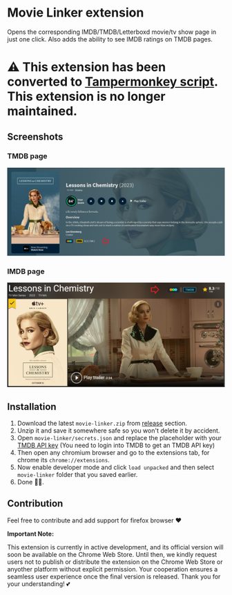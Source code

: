 # Movie Linker extension

Opens the corresponding IMDB/TMDB/Letterboxd movie/tv show page in just one click. Also adds the ability to see IMDB ratings on TMDB pages.

# ⚠️ This extension has been converted to [Tampermonkey script](https://github.com/Tetrax-10/imdb-tmdb-linker). This extension is no longer maintained.

## Screenshots

### TMDB page

![Screenshot](./screenshot/tmdb.png)

### IMDB page

![Screenshot](./screenshot/imdb.png)

## Installation

1. Download the latest `movie-linker.zip` from [release](https://github.com/Tetrax-10/movie-linker/releases/latest) section.
2. Unzip it and save it somewhere safe so you won't delete it by accident.
3. Open `movie-linker/secrets.json` and replace the placeholder with your [TMDB API key](https://www.themoviedb.org/settings/api) (You need to login into TMDB to get an TMDB API key)
4. Then open any chromium browser and go to the extensions tab, for chrome its `chrome://extensions`.
5. Now enable developer mode and click `load unpacked` and then select `movie-linker` folder that you saved earlier.
6. Done 🥳🎉.

## Contribution

Feel free to contribute and add support for firefox browser ❤️

**Important Note:**

This extension is currently in active development, and its official version will soon be available on the Chrome Web Store. Until then, we kindly request users not to publish or distribute the extension on the Chrome Web Store or anyother platform without explicit permission. Your cooperation ensures a seamless user experience once the final version is released. Thank you for your understanding! 💕
